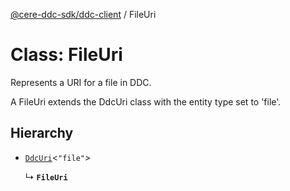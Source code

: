 [@cere-ddc-sdk/ddc-client](../README.md) / FileUri

# Class: FileUri

Represents a URI for a file in DDC.

A FileUri extends the DdcUri class with the entity type set to 'file'.

## Hierarchy

- [`DdcUri`](DdcUri.md)\<``"file"``\>

  ↳ **`FileUri`**
